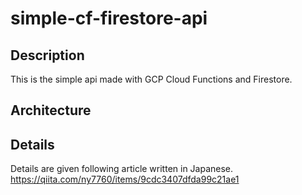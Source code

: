 # simple-cf-firestore-api

## Description
This is the simple api made with GCP Cloud Functions and Firestore.

## Architecture

## Details
Details are given following article written in Japanese. 
https://qiita.com/ny7760/items/9cdc3407dfda99c21ae1
